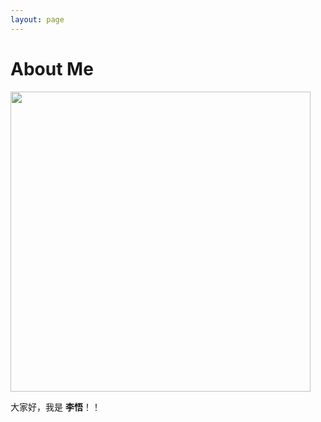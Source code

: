 ```yaml
---
layout: page
---
```


# About Me

<img src="https://lwiu.github.io/images/Biscuits02.jpg" class="floatpic" width="480" height="480">

大家好，我是 **李悟**！！



